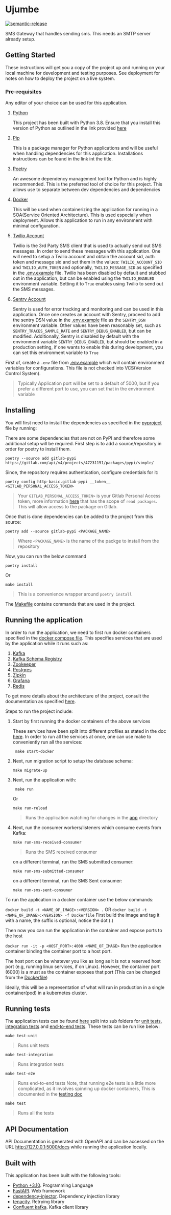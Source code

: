 # Ujumbe

[![semantic-release](https://img.shields.io/badge/%20%20%F0%9F%93%A6%F0%9F%9A%80-semantic--release-e10079.svg)](https://github.com/semantic-release/semantic-release)

SMS Gateway that handles sending sms. This needs an SMTP server already setup.

## Getting Started

These instructions will get you a copy of the project up and running on your local machine for development and testing
purposes. See deployment for notes on how to deploy the project on a live system.

### Pre-requisites

Any editor of your choice can be used for this application.

1. [Python](https://www.python.org)

   This project has been built with Python 3.8. Ensure that you install this version of Python as outlined in the
   link provided [here](https://www.python.org/downloads/)

2. [Pip](https://pip.pypa.io/en/stable/)

   This is a package manager for Python applications and will be useful when handling dependencies
   for this application. Installations instructions can be found in the link int the title.

3. [Poetry](https://python-poetry.org/)

   An awesome dependency management tool for Python and is highly recommended. This is the preferred
   tool of choice for this project. This allows use to separate between dev dependencies and dependencies

4. [Docker](https://www.docker.com/)

   This will be used when containerizing the application for running in a SOA(Service Oriented Architecture). This is
   used especially when deployment. Allows this application to run in any environment with minimal configuration.

5. [Twilio Account](https://www.twilio.com/en-us)

   Twilio is the 3rd Party SMS client that is used to actually send out SMS messages. In order to send these messages
   with this application. One will need to setup a Twilio account and obtain the account sid, auth token and message sid
   and set them in the values: `TWILIO_ACCOUNT_SID` and `TWILIO_AUTH_TOKEN` and optionally, `TWILIO_MESSAGE_SID` as
   specified in the [.env.example](.env.example) file. Twilio has been disabled by default and stubbed out in the
   application, but can be enabled using the `TWILIO_ENABLED` environment variable. Setting it to `True` enables using
   Twilio to send out the SMS messages.

6. [Sentry Account](https://sentry.io/)

   Sentry is used for error tracking and monitoring and can be used in this application. Once one creates an account
   with Sentry, proceed to add the sentry DSN value in the [.env.example](.env.example) file as the `SENTRY_DSN`
   environment variable. Other values have been reasonably set, such as `SENTRY_TRACES_SAMPLE_RATE`
   and `SENTRY_DEBUG_ENABLED`, but can be modified. Additionally, Sentry is disabled by default with the environment
   variable `SENTRY_DEBUG_ENABLED`, but should be enabled in a production setting, if one wants to enable this during
   development, you can set this environment variable to `True`

First of, create a `.env` file from [.env.example](.env.example) which will contain environment variables for
configurations. This file is not checked into VCS(Version Control System).

> Typically Application port will be set to a default of 5000, but if you prefer a different port to use, you can set
> that in the environment variable

## Installing

You will first need to install the dependencies as specified in the [pyproject](pyproject.toml) file by running:

There are some dependencies that are not on PyPI and therefore some additional setup will be required. First step is to
add a source/repository in order for poetry to install them.

```shell
poetry --source add gitlab-pypi https://gitlab.com/api/v4/projects/47231151/packages/pypi/simple/
```

Since, the repository requires authentication, configure credentials for it:

```shell
poetry config http-basic.gitlab-pypi __token__ <GITLAB_PERSONAL_ACCESS_TOKEN>
```

> Your `GITLAB_PERSONAL_ACCESS_TOKEN>` is your Gitlab Personal Access token, more
> information [here](https://docs.gitlab.com/ee/user/profile/personal_access_tokens.html) that has the scope
> of `read packages`. This will allow access to the package on Gitlab.

Once that is done dependencies can be added to the project from this source:

```shell
poetry add --source gitlab-pypi <PACKAGE_NAME>
```

> Where `<PACKAGE_NAME>` is the name of the packge to install from the repository

Now, you can run the below command

```shell
poetry install
```

Or

```shell
make install
```

> This is a convenience wrapper around `poetry install`

The [Makefile](Makefile) contains commands that are used in the project.

## Running the application

In order to run the application, we need to first run docker containers specified in
the [docker compose file](docker-compose.yml). This specifies services that are used by the application while it runs
such as:

1. [Kafka](https://kafka.apache.org/)
2. [Kafka Schema Registry](https://docs.confluent.io/platform/current/schema-registry/index.html)
3. [Zookeeper](https://zookeeper.apache.org/)
4. [Postgres](https://www.postgresql.org/)
5. [Zipkin](https://zipkin.io/)
6. [Grafana](https://grafana.com/)
7. [Redis](https://redis.io/)

To get more details about the architecture of the project, consult the documentation as
specified [here](docs/Architecture.md).

Steps to run the project include:

1. Start by first running the docker containers of the above services

   These services have been split into different profiles as stated in the
   doc [here](https://docs.docker.com/compose/profiles/). In order to run all the services at once, one can use make to
   conveniently run all the services:

   ```shell
    make start-docker
   ```

2. Next, run migration script to setup the database schema:

   ```shell
   make migrate-up
   ```

3. Next, run the application with:

   ```shell
    make run
    ```

   Or

    ```shell
    make run-reload
    ```

   > Runs the application watching for changes in the [app](app) directory

4. Next, run the consumer workers/listeners which consume events from Kafka:

   ```shell
   make run-sms-received-consumer
   ```

   > Runs the SMS received consumer

   on a different terminal, run the SMS submitted consumer:

   ```shell
   make run-sms-submitted-consumer
   ```

   on a different terminal, run the SMS Sent consumer:

   ```shell
   make run-sms-sent-consumer
   ```

To run the application in a docker container use the below commands:

`docker build -t <NAME_OF_IMAGE>:<VERSION> .`
OR
`docker build -t <NAME_OF_IMAGE>:<VERSION> -f Dockerfile`
First build the image and tag it with a name, the suffix is optional, notice the dot (.)

Then now you can run the application in the container and expose ports to the host

`docker run -it -p <HOST_PORT>:4000 <NAME_OF_IMAGE>`
Run the application container binding the container port to a host port.

The host port can be whatever you like as long as it is not a reserved host port (e.g, running linux services, if on
Linux). However, the container port (6000) is a must as the container exposes that port (This can be changed from
the [Dockerfile](./Dockerfile))

Ideally, this will be a representation of what will run in production in a single container(pod) in a kubernetes
cluster.

## Running tests

The application tests can be found [here](tests) split into sub folders
for [unit tests](tests/unit), [integration tests](tests/integration) and [end-to-end tests](tests/e2e). These tests can
be run like below:

```shell
make test-unit
```

> Runs unit tests

```shell
make test-integration
```

> Runs integration tests

```shell
make test-e2e
```

> Runs end-to-end tests
> Note, that running e2e tests is a little more complicated, as it involves spinning up docker containers, This is
> documented in the [testing doc](docs/Testing.md)

```shell
make test
```

> Runs all the tests

## API Documentation

API Documentation is generated with OpenAPI and can be accessed on the URL <http://127.0.0.1:5000/docs> while running
the
application locally.

## Built with

This application has been built with the following tools:

- [Python +3.10](https://www.python.org/). Programming Language
- [FastAPI](https://fastapi.tiangolo.com/). Web framework
- [dependency-injector](https://github.com/ets-labs/python-dependency-injector). Dependency injection library
- [tenacity](https://tenacity.readthedocs.io/en/latest/). Retrying library
- [Confluent kafka](https://developer.confluent.io/get-started/python/#introduction). Kafka client library
